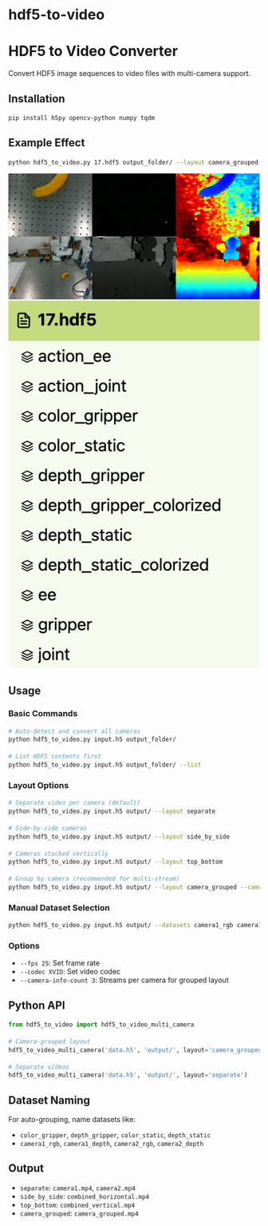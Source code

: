 # hdf5-to-video
# HDF5 to Video Converter

Convert HDF5 image sequences to video files with multi-camera support.

## Installation
```bash
pip install h5py opencv-python numpy tqdm
```
## Example Effect
```bash
python hdf5_to_video.py 17.hdf5 output_folder/ --layout camera_grouped
```
![Demo](demo.gif)
![Screenshot](data_format.PNG)
## Usage

### Basic Commands
```bash
# Auto-detect and convert all cameras
python hdf5_to_video.py input.h5 output_folder/

# List HDF5 contents first
python hdf5_to_video.py input.h5 output_folder/ --list
```

### Layout Options
```bash
# Separate video per camera (default)
python hdf5_to_video.py input.h5 output/ --layout separate

# Side-by-side cameras
python hdf5_to_video.py input.h5 output/ --layout side_by_side

# Cameras stacked vertically
python hdf5_to_video.py input.h5 output/ --layout top_bottom

# Group by camera (recommended for multi-stream)
python hdf5_to_video.py input.h5 output/ --layout camera_grouped --camera-info-count 3
```

### Manual Dataset Selection
```bash
python hdf5_to_video.py input.h5 output/ --datasets camera1_rgb camera1_depth camera2_rgb camera2_depth
```

### Options
- `--fps 25`: Set frame rate
- `--codec XVID`: Set video codec
- `--camera-info-count 3`: Streams per camera for grouped layout

## Python API
```python
from hdf5_to_video import hdf5_to_video_multi_camera

# Camera-grouped layout
hdf5_to_video_multi_camera('data.h5', 'output/', layout='camera_grouped', camera_info_count=3)

# Separate videos
hdf5_to_video_multi_camera('data.h5', 'output/', layout='separate')
```

## Dataset Naming
For auto-grouping, name datasets like:
- `color_gripper`, `depth_gripper`, `color_static`, `depth_static`
- `camera1_rgb`, `camera1_depth`, `camera2_rgb`, `camera2_depth`

## Output
- `separate`: `camera1.mp4`, `camera2.mp4`
- `side_by_side`: `combined_horizontal.mp4`
- `top_bottom`: `combined_vertical.mp4`
- `camera_grouped`: `camera_grouped.mp4`
